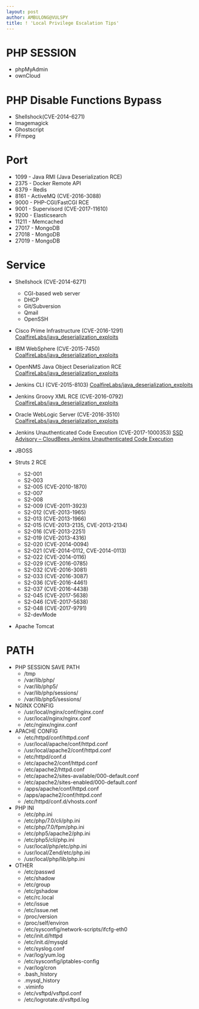 ```yaml
---
layout: post
author: AMBULONG@VULSPY
title: ! 'Local Privilege Escalation Tips'
---
```


# PHP SESSION

* phpMyAdmin
* ownCloud

# PHP Disable Functions Bypass

* Shellshock(CVE-2014-6271)
* Imagemagick
* Ghostscript
* FFmpeg

# Port

* 1099 - Java RMI (Java Deserialization RCE)
* 2375 - Docker Remote API
* 6379 - Redis
* 8161 - ActiveMQ (CVE-2016-3088)
* 9000 - PHP-CGI/FastCGI RCE
* 9001 - Supervisord (CVE-2017-11610)
* 9200 - Elasticsearch
* 11211 - Memcached
* 27017 - MongoDB
* 27018 - MongoDB
* 27019 - MongoDB

# Service

* Shellshock (CVE-2014-6271)
  * CGI-based web server
  * DHCP
  * Git/Subversion
  * Qmail
  * OpenSSH

* Cisco Prime Infrastructure (CVE-2016-1291)
[CoalfireLabs/java_deserialization_exploits](https://github.com/CoalfireLabs/java_deserialization_exploits)

* IBM WebSphere (CVE-2015-7450)
[CoalfireLabs/java_deserialization_exploits](https://github.com/CoalfireLabs/java_deserialization_exploits)

* OpenNMS Java Object Deserialization RCE
[CoalfireLabs/java_deserialization_exploits](https://github.com/CoalfireLabs/java_deserialization_exploits)

* Jenkins CLI (CVE-2015-8103)
[CoalfireLabs/java_deserialization_exploits](https://github.com/CoalfireLabs/java_deserialization_exploits)

* Jenkins Groovy XML RCE (CVE-2016-0792)
[CoalfireLabs/java_deserialization_exploits](https://github.com/CoalfireLabs/java_deserialization_exploits)

* Oracle WebLogic Server (CVE-2016-3510)
[CoalfireLabs/java_deserialization_exploits](https://github.com/CoalfireLabs/java_deserialization_exploits)

* Jenkins Unauthenticated Code Execution (CVE-2017-1000353)
[SSD Advisory – CloudBees Jenkins Unauthenticated Code Execution](https://blogs.securiteam.com/index.php/archives/3171)

* JBOSS

* Struts 2 RCE
  * S2-001
  * S2-003 
  * S2-005 (CVE-2010-1870)
  * S2-007
  * S2-008
  * S2-009 (CVE-2011-3923)
  * S2-012 (CVE-2013-1965)
  * S2-013 (CVE-2013-1966)
  * S2-015 (CVE-2013-2135, CVE-2013-2134)
  * S2-016 (CVE-2013-2251)
  * S2-019 (CVE-2013-4316)
  * S2-020 (CVE-2014-0094)
  * S2-021 (CVE-2014-0112, CVE-2014-0113)
  * S2-022 (CVE-2014-0116)
  * S2-029 (CVE-2016-0785)
  * S2-032 (CVE-2016-3081)
  * S2-033 (CVE-2016-3087)
  * S2-036 (CVE-2016-4461)
  * S2-037 (CVE-2016-4438)
  * S2-045 (CVE-2017-5638)
  * S2-046 (CVE-2017-5638)
  * S2-048 (CVE-2017-9791)
  * S2-devMode


* Apache Tomcat

# PATH

* PHP SESSION SAVE PATH
  * /tmp
  * /var/lib/php/
  * /var/lib/php5/
  * /var/lib/php/sessions/
  * /var/lib/php5/sessions/
* NGINX CONFIG
  * /usr/local/nginx/conf/nginx.conf 
  * /usr/local/nginx/nginx.conf
  * /etc/nginx/nginx.conf
* APACHE CONFIG
  * /etc/httpd/conf/httpd.conf
  * /usr/local/apache/conf/httpd.conf
  * /usr/local/apache2/conf/httpd.conf
  * /etc/httpd/conf.d
  * /etc/apache2/conf/httpd.conf
  * /etc/apache2/httpd.conf
  * /etc/apache2/sites-available/000-default.conf
  * /etc/apache2/sites-enabled/000-default.conf
  * /apps/apache/conf/httpd.conf
  * /apps/apache2/conf/httpd.conf
  * /etc/httpd/conf.d/vhosts.conf
* PHP INI
  * /etc/php.ini
  * /etc/php/7.0/cli/php.ini
  * /etc/php/7.0/fpm/php.ini
  * /etc/php5/apache2/php.ini
  * /etc/php5/cli/php.ini
  * /usr/local/php/etc/php.ini
  * /usr/local/Zend/etc/php.ini
  * /usr/local/php/lib/php.ini
* OTHER
  * /etc/passwd
  * /etc/shadow
  * /etc/group
  * /etc/gshadow
  * /etc/rc.local
  * /etc/issue
  * /etc/issue.net
  * /proc/version
  * /proc/self/environ
  * /etc/sysconfig/network-scripts/ifcfg-eth0
  * /etc/init.d/httpd
  * /etc/init.d/mysqld
  * /etc/syslog.conf
  * /var/log/yum.log
  * /etc/sysconfig/iptables-config
  * /var/log/cron
  * .bash_history
  * .mysql_history
  * .viminfo
  * /etc/vsftpd/vsftpd.conf
  * /etc/logrotate.d/vsftpd.log

